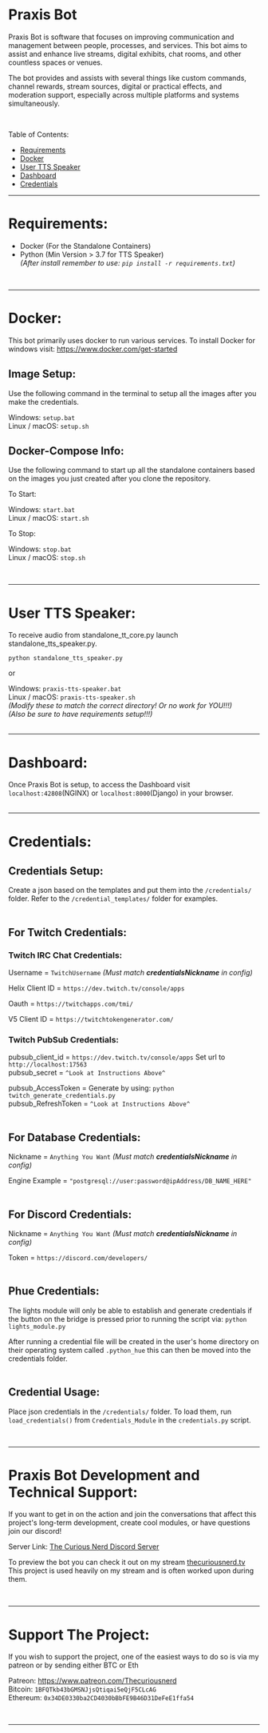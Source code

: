 # Praxis Bot

Praxis Bot is software that focuses on improving communication and management between people, processes, and services. This bot aims to assist and enhance live streams, digital exhibits, chat rooms, and other countless spaces or venues.

The bot provides and assists with several things like custom commands, channel rewards, stream sources, digital or practical effects, and moderation support, especially across multiple platforms and systems simultaneously.

<br>

Table of Contents:
* [Requirements](/#Requirements)
* [Docker](/#Docker)
* [User TTS Speaker](/#User-TTS-Speaker)
* [Dashboard](/#Dashboard)
* [Credentials](/#Credentials)

___

# Requirements:
- Docker (For the Standalone Containers)
- Python (Min Version > 3.7 for TTS Speaker)<br>
*(After install remember to use: `pip install -r requirements.txt`)*

<br>

___

# Docker:

This bot primarily uses docker to run various services.
To install Docker for windows visit: https://www.docker.com/get-started

## Image Setup:

Use the following command in the terminal to setup all the images after you make the credentials.

Windows: `setup.bat`<br>
Linux / macOS: `setup.sh`


## Docker-Compose Info:

Use the following command to start up all the standalone containers based on the images you just created after you clone the repository.

To Start:

Windows: `start.bat`<br>
Linux / macOS: `start.sh`<br>

To Stop:

Windows: `stop.bat`<br>
Linux / macOS: `stop.sh`<br>

<br>

___

# User TTS Speaker:
To receive audio from standalone_tt_core.py launch standalone_tts_speaker.py.

`python standalone_tts_speaker.py`

or

Windows: `praxis-tts-speaker.bat`<br>
Linux / macOS: `praxis-tts-speaker.sh`<br>
*(Modify these to match the correct directory! Or no work for YOU!!!)*<br>
*(Also be sure to have requirements setup!!!)*<br>
<br>
___

# Dashboard:

Once Praxis Bot is setup, to access the Dashboard visit `localhost:42808`(NGINX) or `localhost:8000`(Django) in your browser.<br>
<br>
___

# Credentials:

## Credentials Setup:

Create a json based on the templates and put them into the `/credentials/` folder.
Refer to the `/credential_templates/` folder for examples.<br>
<br>

## For Twitch Credentials:

### Twitch IRC Chat Credentials:
Username = `TwitchUsername` *(Must match ***credentialsNickname*** in config)*

Helix Client ID = `https://dev.twitch.tv/console/apps`

Oauth = `https://twitchapps.com/tmi/`

V5 Client ID = `https://twitchtokengenerator.com/`

### Twitch PubSub Credentials:

pubsub_client_id = `https://dev.twitch.tv/console/apps` Set url to `http://localhost:17563`<br>
pubsub_secret = `^Look at Instructions Above^`<br>

pubsub_AccessToken = Generate by using: `python twitch_generate_credentials.py`<br>
pubsub_RefreshToken = `^Look at Instructions Above^`<br>
<br>

## For Database Credentials:

Nickname = `Anything You Want` *(Must match ***credentialsNickname*** in config)*

Engine Example = `"postgresql://user:password@ipAddress/DB_NAME_HERE"`<br>
<br>

## For Discord Credentials:
Nickname = `Anything You Want` *(Must match ***credentialsNickname*** in config)*

Token = `https://discord.com/developers/`<br>
<br>

## Phue Credentials:
The lights module will only be able to establish and generate credentials if the button on the bridge is pressed prior to running the script via:
`python lights_module.py`<br>

After running a credential file will be created in the user's home directory on their operating system called `.python_hue` this can then be moved into the credentials folder.<br>
<br>

## Credential Usage:

Place json credentials in the `/credentials/` folder.
To load them, run `load_credentials()` from `Credentials_Module` in the `credentials.py` script.

</br>

___

# Praxis Bot Development and Technical Support:

If you want to get in on the action and join the conversations that affect this project's long-term development, create cool modules, or have questions join our discord!

Server Link: [The Curious Nerd Discord Server](https://discord.com/invite/sNTXWn4)

To preview the bot you can check it out on my stream [thecuriousnerd.tv](https://thecuriousnerd.tv) This project is used heavily on my stream and is often worked upon during them.

</br>

___
# Support The Project:

If you wish to support the project, one of the easiest ways to do so is via my patreon or by sending either BTC or Eth

Patreon: https://www.patreon.com/Thecuriousnerd<br>
Bitcoin: `1BFQTkb43bGMSNJjsQtiqai5eQjF5CLcAG`<br>
Ethereum: `0x34DE0330ba2CD4030bBbFE9B46D31DeFeE1ffa54`

</br>

___
